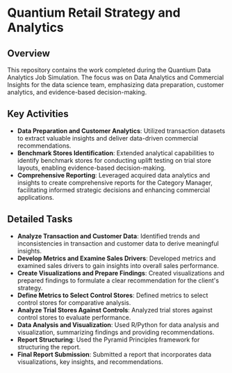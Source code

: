 # Quantium Retail Strategy and Analytics

## Overview
This repository contains the work completed during the Quantium Data Analytics Job Simulation. The focus was on Data Analytics and Commercial Insights for the data science team, emphasizing data preparation, customer analytics, and evidence-based decision-making.

## Key Activities
- **Data Preparation and Customer Analytics**: Utilized transaction datasets to extract valuable insights and deliver data-driven commercial recommendations.
- **Benchmark Stores Identification**: Extended analytical capabilities to identify benchmark stores for conducting uplift testing on trial store layouts, enabling evidence-based decision-making.
- **Comprehensive Reporting**: Leveraged acquired data analytics and insights to create comprehensive reports for the Category Manager, facilitating informed strategic decisions and enhancing commercial applications.

## Detailed Tasks
- **Analyze Transaction and Customer Data**: Identified trends and inconsistencies in transaction and customer data to derive meaningful insights.
- **Develop Metrics and Examine Sales Drivers**: Developed metrics and examined sales drivers to gain insights into overall sales performance.
- **Create Visualizations and Prepare Findings**: Created visualizations and prepared findings to formulate a clear recommendation for the client's strategy.
- **Define Metrics to Select Control Stores**: Defined metrics to select control stores for comparative analysis.
- **Analyze Trial Stores Against Controls**: Analyzed trial stores against control stores to evaluate performance.
- **Data Analysis and Visualization**: Used R/Python for data analysis and visualization, summarizing findings and providing recommendations.
- **Report Structuring**: Used the Pyramid Principles framework for structuring the report.
- **Final Report Submission**: Submitted a report that incorporates data visualizations, key insights, and recommendations.



